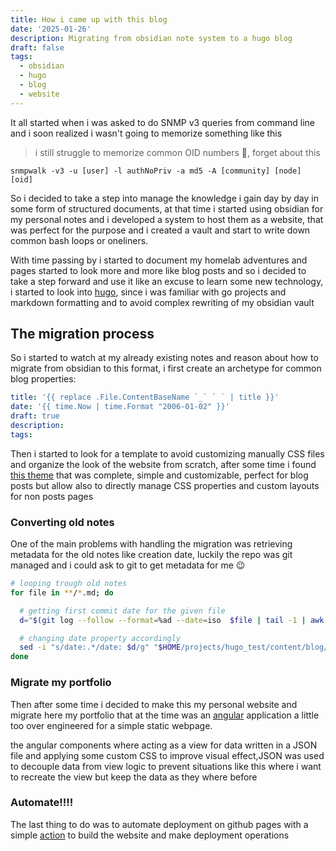 ```yaml
---
title: How i came up with this blog
date: '2025-01-26'
description: Migrating from obsidian note system to a hugo blog
draft: false
tags:
  - obsidian
  - hugo
  - blog
  - website
---
```


It all started when i was asked to do SNMP v3 queries from command line and i soon realized i wasn't going to memorize something like this

> i still struggle to memorize common OID numbers 🫠, forget about this
```
snmpwalk -v3 -u [user] -l authNoPriv -a md5 -A [community] [node] [oid]
```

So i decided to take a step into manage the knowledge i gain day by day in some form of structured documents, at that time i started using obsidian for my personal notes and i developed a system to host them as a website, that was perfect for the purpose and i created a vault and start to write down common bash loops or oneliners.

With time passing by i started to document my homelab adventures and pages started to look more and more like blog posts and so i decided to take a step forward and use it like an excuse to learn some new technology, i started to look into [hugo](https://gohugo.io/), since i was familiar with go projects and markdown formatting and to avoid complex rewriting of my obsidian vault

## The migration process

So i started to watch at my already existing notes and reason about how to migrate from obsidian to this format, i first create an archetype for common blog properties:

```yaml
title: '{{ replace .File.ContentBaseName `_` ` ` | title }}'
date: '{{ time.Now | time.Format "2006-01-02" }}'
draft: true
description:
tags:
```

Then i started to look for a template to avoid customizing manually CSS files and organize the look of the website from scratch, after some time i found [this theme](https://jpanther.github.io/congo/) that was complete, simple and customizable, perfect for blog posts but allow also to directly manage CSS properties and custom layouts for non posts pages

### Converting old notes

One of the main problems with handling the migration was retrieving metadata for the old notes like creation date, luckily the repo was git managed and i could ask to git to get metadata for me 😉

```bash
# looping trough old notes
for file in **/*.md; do

  # getting first commit date for the given file
  d="$(git log --follow --format=%ad --date=iso  $file | tail -1 | awk '{print $1}')";

  # changing date property accordingly
  sed -i "s/date:.*/date: $d/g" "$HOME/projects/hugo_test/content/blog/$(basename $file)";
done
```

### Migrate my portfolio

Then after some time i decided to make this my personal website and migrate here my portfolio that at the time was an [angular](https://angular.dev) application a little too over engineered for a simple static webpage.

the angular components where acting as a view for data written in a JSON file and applying some custom CSS to improve visual effect,JSON was used to decouple data from view logic to prevent situations like this where i want to recreate the view but keep the data as they where before

### Automate!!!!

The last thing to do was to automate deployment on github pages with a simple [action](https://github.com/carnivuth/carnivuth/blob/main/.github/workflows/deploy.yml) to build the website and make deployment operations




